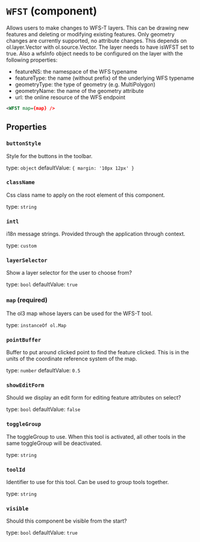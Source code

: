 `WFST` (component)
==================

Allows users to make changes to WFS-T layers. This can be drawing new
features and deleting or modifying existing features. Only geometry
changes are currently supported, no attribute changes.
This depends on ol.layer.Vector with ol.source.Vector. The layer
needs to have isWFST set to true. Also a wfsInfo object needs to be
configured on the layer with the following properties:
- featureNS: the namespace of the WFS typename
- featureType: the name (without prefix) of the underlying WFS typename
- geometryType: the type of geometry (e.g. MultiPolygon)
- geometryName: the name of the geometry attribute
- url: the online resource of the WFS endpoint

```xml
<WFST map={map} />
```

Properties
----------

### `buttonStyle`

Style for the buttons in the toolbar.

type: `object`
defaultValue: `{
  margin: '10px 12px'
}`


### `className`

Css class name to apply on the root element of this component.

type: `string`


### `intl`

i18n message strings. Provided through the application through context.

type: `custom`


### `layerSelector`

Show a layer selector for the user to choose from?

type: `bool`
defaultValue: `true`


### `map` (required)

The ol3 map whose layers can be used for the WFS-T tool.

type: `instanceOf ol.Map`


### `pointBuffer`

Buffer to put around clicked point to find the feature clicked. This is in the units of the coordinate reference system of the map.

type: `number`
defaultValue: `0.5`


### `showEditForm`

Should we display an edit form for editing feature attributes on select?

type: `bool`
defaultValue: `false`


### `toggleGroup`

The toggleGroup to use. When this tool is activated, all other tools in the same toggleGroup will be deactivated.

type: `string`


### `toolId`

Identifier to use for this tool. Can be used to group tools together.

type: `string`


### `visible`

Should this component be visible from the start?

type: `bool`
defaultValue: `true`

